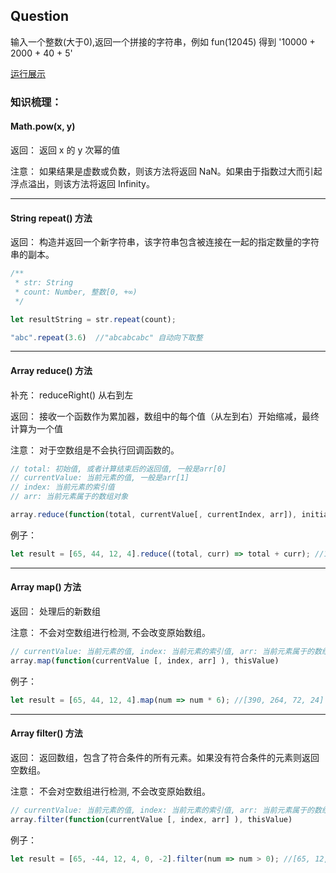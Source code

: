 ## Question

 输入一个整数(大于0),返回一个拼接的字符串，例如 fun(12045) 得到 '10000 + 2000 + 40 + 5'

[运行展示](https://jsfiddle.net/big_fish/spsudyz8/?utm_source=website&utm_medium=embed&utm_campaign=spsudyz8)


### 知识梳理：

#### Math.pow(x, y)

返回： 返回 x 的 y 次幂的值

注意： 如果结果是虚数或负数，则该方法将返回 NaN。如果由于指数过大而引起浮点溢出，则该方法将返回 Infinity。

****
#### String repeat() 方法

返回： 构造并返回一个新字符串，该字符串包含被连接在一起的指定数量的字符串的副本。

```js
/** 
 * str: String
 * count: Number, 整数[0, +∞)
 */

let resultString = str.repeat(count);

"abc".repeat(3.6)  //"abcabcabc" 自动向下取整
```


****
#### Array reduce() 方法

补充： reduceRight() 从右到左

返回： 接收一个函数作为累加器，数组中的每个值（从左到右）开始缩减，最终计算为一个值

注意： 对于空数组是不会执行回调函数的。

```js
// total: 初始值, 或者计算结束后的返回值, 一般是arr[0]
// currentValue: 当前元素的值, 一般是arr[1]
// index: 当前元素的索引值
// arr: 当前元素属于的数组对象

array.reduce(function(total, currentValue[, currentIndex, arr]), initialValue)
```

例子：
```js
let result = [65, 44, 12, 4].reduce((total, curr) => total + curr); //125
```

****
#### Array map() 方法

返回： 处理后的新数组

注意： 不会对空数组进行检测, 不会改变原始数组。

```js
// currentValue: 当前元素的值, index: 当前元素的索引值, arr: 当前元素属于的数组对象
array.map(function(currentValue [, index, arr] ), thisValue)
```

例子：
```js
let result = [65, 44, 12, 4].map(num => num * 6); //[390, 264, 72, 24]
```

****
#### Array filter() 方法

返回： 返回数组，包含了符合条件的所有元素。如果没有符合条件的元素则返回空数组。

注意： 不会对空数组进行检测, 不会改变原始数组。

```js
// currentValue: 当前元素的值, index: 当前元素的索引值, arr: 当前元素属于的数组对象
array.filter(function(currentValue [, index, arr] ), thisValue)
```

例子：
```js
let result = [65, -44, 12, 4, 0, -2].filter(num => num > 0); //[65, 12, 4]
```
